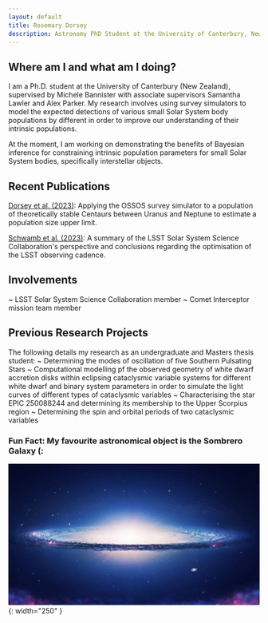 ```yaml
---
layout: default
title: Rosemary Dorsey
description: Astronomy PhD Student at the University of Canterbury, New Zealand
---
```


## Where am I and what am I doing?

I am a Ph.D. student at the University of Canterbury (New Zealand), supervised by Michele Bannister with associate supervisors Samantha Lawler and Alex Parker. My research involves using survey simulators to model the expected detections of various small Solar System body populations by different in order to improve our understanding of their intrinsic populations.

At the moment, I am working on demonstrating the benefits of Bayesian inference for constraining intrinsic population parameters for small Solar System bodies, specifically interstellar objects.

## Recent Publications

<a href="https://iopscience.iop.org/article/10.3847/PSJ/acd771">Dorsey et al. (2023)</a>: Applying the OSSOS survey simulator to a population of theoretically stable Centaurs between Uranus and Neptune to estimate a population size upper limit.

<a href="https://iopscience.iop.org/article/10.3847/1538-4365/acc173">Schwamb et al. (2023)</a>: A summary of the LSST Solar System Science Collaboration's perspective and conclusions regarding the optimisation of the LSST observing cadence.

## Involvements

~ LSST Solar System Science Collaboration member
~ Comet Interceptor mission team member

## Previous Research Projects

The following details my research as an undergraduate and Masters thesis student:
~ Determining the modes of oscillation of five Southern Pulsating Stars
~ Computational modelling pf the observed geometry of white dwarf accretion disks within eclipsing cataclysmic variable systems for different white dwarf and binary system parameters in order to simulate the light curves of different types of cataclysmic variables
~ Characterising the star EPIC 250088244 and determining its membership to the Upper Scorpius region
~ Determining the spin and orbital periods of two cataclysmic variables

### Fun Fact: My favourite astronomical object is the Sombrero Galaxy (:
![Sombrero](/assets/images/Sombrero-Galaxy.jpg){: width="250" }
